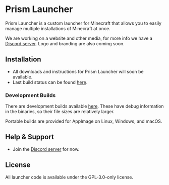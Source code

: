 # Prism Launcher

Prism Launcher is a custom launcher for Minecraft that allows you to easily manage multiple installations of Minecraft at once.

We are working on a website and other media, for more info we have a [Discord server](https://discord.gg/prismlauncher). Logo and branding are also coming soon.

## Installation

- All downloads and instructions for Prism Launcher will soon be available.
- Last build status can be found [here](https://github.com/PrismLauncher/PrismLauncher/actions).

### Development Builds

There are development builds available [here](https://github.com/PrismLauncher/PrismLauncher/actions). These have debug information in the binaries, so their file sizes are relatively larger.

Portable builds are provided for AppImage on Linux, Windows, and macOS.

## Help & Support

- Join the [Discord server](https://discord.gg/prismlauncher) for now. 

## License

All launcher code is available under the GPL-3.0-only license.

